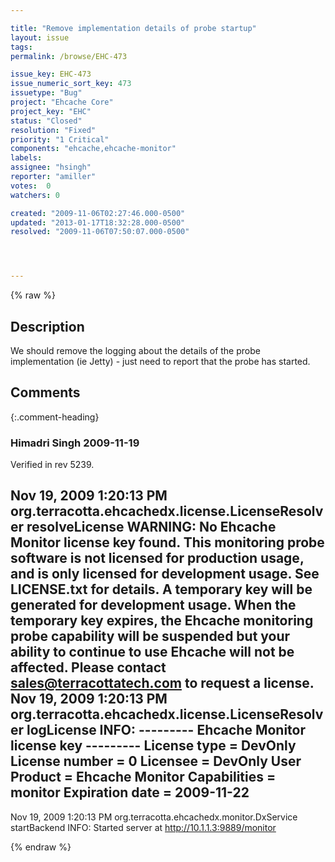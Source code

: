 ```yaml
---

title: "Remove implementation details of probe startup"
layout: issue
tags: 
permalink: /browse/EHC-473

issue_key: EHC-473
issue_numeric_sort_key: 473
issuetype: "Bug"
project: "Ehcache Core"
project_key: "EHC"
status: "Closed"
resolution: "Fixed"
priority: "1 Critical"
components: "ehcache,ehcache-monitor"
labels: 
assignee: "hsingh"
reporter: "amiller"
votes:  0
watchers: 0

created: "2009-11-06T02:27:46.000-0500"
updated: "2013-01-17T18:32:28.000-0500"
resolved: "2009-11-06T07:50:07.000-0500"




---
```


{% raw %}

## Description

<div markdown="1" class="description">

We should remove the logging about the details of the probe implementation (ie Jetty) - just need to report that the probe has started.

</div>

## Comments


{:.comment-heading}
### **Himadri Singh** <span class="date">2009-11-19</span>

<div markdown="1" class="comment">

Verified in rev 5239.

Nov 19, 2009 1:20:13 PM org.terracotta.ehcachedx.license.LicenseResolver resolveLicense
WARNING: No Ehcache Monitor license key found. This monitoring probe software is not licensed for production usage, and is only licensed for development usage. See LICENSE.txt for details.
 A temporary key will be generated for development usage. When the temporary key expires, the Ehcache monitoring probe capability will be suspended but your ability to continue to use Ehcache will not be affected. Please contact sales@terracottatech.com to request a license.
Nov 19, 2009 1:20:13 PM org.terracotta.ehcachedx.license.LicenseResolver logLicense
INFO:
--------- Ehcache Monitor license key ---------
License type = DevOnly
License number = 0
Licensee = DevOnly User
Product = Ehcache Monitor
Capabilities = monitor
Expiration date = 2009-11-22
-----------------------------------------------
Nov 19, 2009 1:20:13 PM org.terracotta.ehcachedx.monitor.DxService startBackend
INFO: Started server at http://10.1.1.3:9889/monitor



</div>



{% endraw %}
